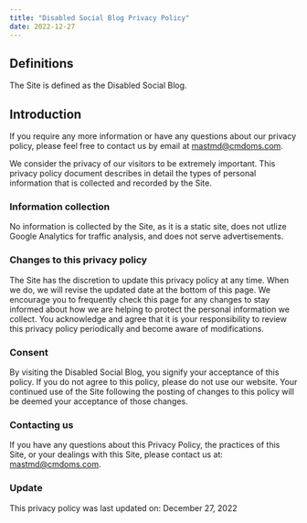 ```yaml
---
title: "Disabled Social Blog Privacy Policy"
date: 2022-12-27
---
```


## Definitions

The Site is defined as the Disabled Social Blog.

## Introduction

If you require any more information or have any questions about our privacy policy, please feel free to contact us by email at mastmd@cmdoms.com.

We consider the privacy of our visitors to be extremely important. This privacy policy document describes in detail the types of personal information that is collected and recorded by the Site.

### Information collection

No information is collected by the Site, as it is a static site, does not utlize Google Analytics for traffic analysis, and does not serve advertisements.

### Changes to this privacy policy

The Site has the discretion to update this privacy policy at any time. When we do, we will revise the updated date at the bottom of this page. We encourage you to frequently check this page for any changes to stay informed about how we are helping to protect the personal information we collect. You acknowledge and agree that it is your responsibility to review this privacy policy periodically and become aware of modifications.

### Consent

By visiting the Disabled Social Blog, you signify your acceptance of this policy. If you do not agree to this policy, please do not use our website. Your continued use of the Site following the posting of changes to this policy will be deemed your acceptance of those changes.

### Contacting us

If you have any questions about this Privacy Policy, the practices of this Site, or your dealings with this Site, please contact us at: mastmd@cmdoms.com.

### Update

This privacy policy was last updated on: December 27, 2022
